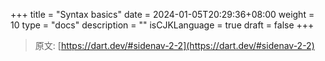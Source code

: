 +++
title = "Syntax basics"
date = 2024-01-05T20:29:36+08:00
weight = 10
type = "docs"
description = ""
isCJKLanguage = true
draft = false
+++

> 原文: [https://dart.dev/#sidenav-2-2](https://dart.dev/#sidenav-2-2)
